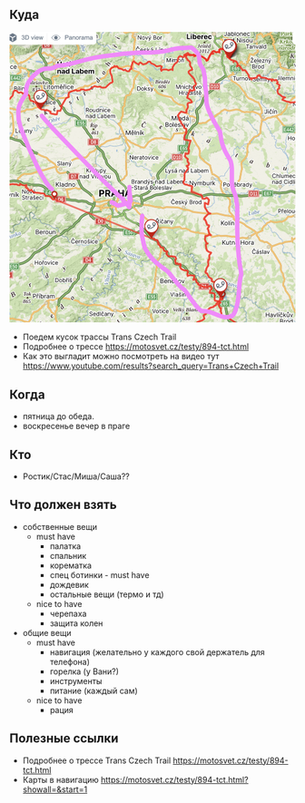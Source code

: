 

## Куда


![map](../files/mototrip1.png)

- Поедем кусок трассы Trans Czech Trail
- Подробнее о трессе https://motosvet.cz/testy/894-tct.html
- Как это выгладит можно посмотреть на видео тут https://www.youtube.com/results?search_query=Trans+Czech+Trail
## Когда
- пятница до обеда.
- воскресенье вечер в праге
## Кто
- Ростик/Стас/Миша/Саша??
## Что должен взять
- собственные вещи
	- must have
		- палатка
		- спальник
		- корематка
		- спец ботинки - must have
		- дождевик
		- остальные вещи (термо и тд)
	- nice to have
		- черепаха
		- защита колен
- общие вещи
	- must have
		- навигация (желательно у каждого свой держатель для телефона)
		- горелка (у Вани?)
		- инструменты
		- питание (каждый сам)
	- nice to have
		- рация


## Полезные ссылки 
- Подробнее о трессе Trans Czech Trail https://motosvet.cz/testy/894-tct.html
- Карты в навигацию https://motosvet.cz/testy/894-tct.html?showall=&start=1